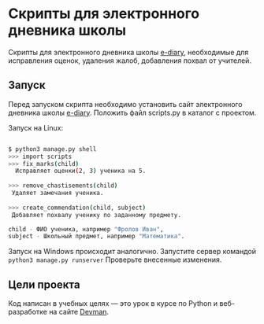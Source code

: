 # Скрипты для электронного дневника школы

Скрипты для электронного дневника школы [e-diary](https://github.com/timerminator/e-diary), необходимые для исправления оценок, удаления жалоб, добавления похвал от учителей. 


## Запуск

Перед запуском скрипта необходимо установить сайт электронного дневника школы [e-diary](https://github.com/timerminator/e-diary). Положить файл scripts.py в каталог с проектом.

Запуск на Linux:

```bash

$ python3 manage.py shell
>>> import scripts
>>> fix_marks(child)
  Исправляет оценки(2, 3) ученика на 5.
  
>>> remove_chastisements(child)
 Удаляет замечания ученика.
 
>>> create_commendation(child, subject)
 Добавляет похвалу ученику по заданному предмету.

child - ФИО ученика, например "Фролов Иван",
subject - Школьный предмет, например "Математика".

```

Запуск на Windows происходит аналогично. 
Запустите сервер командой `python3 manage.py runserver`
Проверьте внесенные изменения.


## Цели проекта

Код написан в учебных целях — это урок в курсе по Python и веб-разработке на сайте [Devman](https://dvmn.org).
